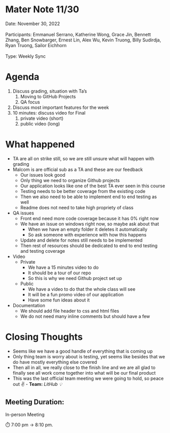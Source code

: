# Mater Note 11/30

Date: November 30, 2022 <br>
<br>
Participants: Emmanuel Serrano, Katherine Wong, Grace Jin, Bennett Zhang, Ben Snowbarger, Ernest Lin, Alex Wu, Kevin Truong, Billy Sudirdja, Ryan Truong, Sailor Eichhorn <br>
<br>
Type: Weekly Sync <br>

# Agenda

1. Discuss grading, situation with Ta’s
    1. Moving to GitHub Projects
    2. QA focus
2. Discuss most important features for the week
3. 10 minutes: discuss video for Final
    1. private video (short)
    2. public video (long)

# What happened

- TA are all on strike still, so we are still unsure what will happen with grading
- Malcom is are official sub as a TA and these are our feedback
    - Our issues look good
    - Only thing we need to organize Github projects
    - Our application looks like one of the best TA ever seen in this course
    - Testing needs to be better coverage from the existing code
    - Then we also need to be able to implement end to end testing as well
    - Readme does not need to take high propriety of class
- QA issues
    - Front end need more code coverage because it has 0% right now
    - We have an issue on windows right now, so maybe ask about that
        - When we have an empty folder it deletes it automatically
        - So ask someone with experience with how this happens
    - Update and delete for notes still needs to be implemented
    - Then rest of resources should be dedicated to end to end testing and testing coverage
- Video
    - Private
        - We have a 15 minutes video to do
        - It should be a tour of our repo
        - So this is why we need Github project set up
    - Public
        - We have a video to do that the whole class will see
        - It will be a fun promo video of our application
        - Have some fun ideas about it
- Documentation
    - We should add file header to css and html files
    - We do not need many inline comments but should have a few

# Closing Thoughts

- Seems like we have a good handle of everything that is coming up
- Only thing team is worry about is testing, yet seems like besides that we do have mostly everything else covered
- Then all in all, we really close to the finish line and we are all glad to finally see all work come together into what will be our final product
- This was the last official team meeting we were going to hold, so peace out ✌️ - **Team:** *LitHub 💡*

## Meeting Duration:

In-person Meeting

<aside>
⏱️ 7:00 pm → 8:10 pm.

</aside>